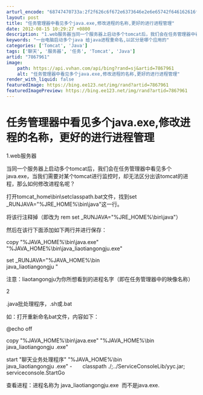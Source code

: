 ```yaml
---
arturl_encode: "68747470733a:2f2f626c6f672e6373646e2e6e65742f646162616f5f6a6176:612f61727469636c652f64657461696c732f37383637393631"
layout: post
title: "任务管理器中看见多个java.exe,修改进程的名称,更好的进行进程管理"
date: 2012-08-15 10:29:27 +0800
description: "1.web服务器当同一个服务器上启动多个tomcat后，我们会在任务管理器中看见多个java.exe"
keywords: "一台电脑启动多个java 给java进程重命名,以区分是哪个应用的"
categories: ['Tomcat', 'Java']
tags: ['聊天', '服务器', '任务', 'Tomcat', 'Java']
artid: "7867961"
image:
    path: https://api.vvhan.com/api/bing?rand=sj&artid=7867961
    alt: "任务管理器中看见多个java.exe,修改进程的名称,更好的进行进程管理"
render_with_liquid: false
featuredImage: https://bing.ee123.net/img/rand?artid=7867961
featuredImagePreview: https://bing.ee123.net/img/rand?artid=7867961
---
```


# 任务管理器中看见多个java.exe,修改进程的名称，更好的进行进程管理

1.web服务器

当同一个服务器上启动多个tomcat后，我们会在任务管理器中看见多个java.exe，当我们需要对某个tomcat进行监控时，却无法区分出该tomcat的进程，那么如何修改进程名呢？

打开tomcat\_home\bin\setclasspath.bat文件，找到set \_RUNJAVA="%JRE\_HOME%\bin\java"这一行。

将该行注释掉（即改为 rem set \_RUNJAVA="%JRE\_HOME%\bin\java"）

然后在该行下面添加如下两行并进行保存：

copy "%JAVA\_HOME%\bin\java.exe" "%JAVA\_HOME%\bin\java\_liaotiangongju.exe"
  
set \_RUNJAVA="%JAVA\_HOME%\bin\
java\_liaotiangongju
"

注意：liaotangongju为你所想看到的进程名字（即在任务管理器中的映像名称）

2

.java批处理程序，.sh或.bat

如：打开重新命名bat文件，内容如下：

@echo off
  

copy "%JAVA\_HOME%\bin\java.exe" "%JAVA\_HOME%\bin\
java\_liaotiangongju
.exe"
  
start "聊天业务处理程序" "%JAVA\_HOME%\bin\
java\_liaotiangongju
.exe" -       classpath ./;../ServiceConsoleLib/yyc.jar; serviceconsole.StartGo

查看进程：进程名称为
java\_liaotiangongju.exe  而不是java.exe.